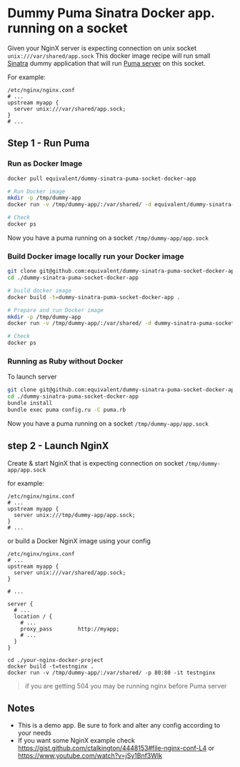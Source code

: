 # Dummy Puma Sinatra Docker app. running on a socket

Given your NginX server is expecting connection on unix socket `unix:///var/shared/app.sock`
This docker image recipe will run small [Sinatra](http://www.sinatrarb.com/)
dummy application that will run [Puma server](http://puma.io/) on this socket.

For example:

```
/etc/nginx/nginx.conf
# ...
upstream myapp {
  server unix:///var/shared/app.sock;
}
# ...
```

## Step 1 - Run Puma

### Run as Docker Image

```bash
docker pull equivalent/dummy-sinatra-puma-socket-docker-app

# Run Docker image
mkdir -p /tmp/dummy-app
docker run -v /tmp/dummy-app/:/var/shared/ -d equivalent/dummy-sinatra-puma-socket-docker-app

# Check
docker ps
```

Now you have a puma running on a socket `/tmp/dummy-app/app.sock`

### Build Docker image locally run your Docker image

```bash
git clone git@github.com:equivalent/dummy-sinatra-puma-socket-docker-app.git
cd ./dummy-sinatra-puma-socket-docker-app

# build docker image
docker build -t=dummy-sinatra-puma-socket-docker-app .

# Prepare and run Docker image
mkdir -p /tmp/dummy-app
docker run -v /tmp/dummy-app/:/var/shared/ -d dummy-sinatra-puma-socket-docker-app

# Check
docker ps
```

### Running as Ruby without Docker

To launch server

```bash
git clone git@github.com:equivalent/dummy-sinatra-puma-socket-docker-app.git
cd ./dummy-sinatra-puma-socket-docker-app
bundle install
bundle exec puma config.ru -C puma.rb
```

Now you have a puma running on a socket `/tmp/dummy-app/app.sock`

## step 2 - Launch NginX

Create & start NginX that is expecting connection on socket `/tmp/dummy-app/app.sock`

for example:

```
/etc/nginx/nginx.conf
# ...
upstream myapp {
  server unix:///tmp/dummy-app/app.sock;
}
# ...
```

or build a Docker NginX image using your config


```
/etc/nginx/nginx.conf
# ...
upstream myapp {
  server unix:///var/shared/app.sock;
}

# ...

server {
  # ...
  location / {
    # ...
    proxy_pass        http://myapp;
    # ...
  }
}
```

```
cd ./your-nginx-docker-project
docker build -t=testnginx .
docker run -v /tmp/dummy-app/:/var/shared/ -p 80:80 -it testnginx
```

> if you are getting 504 you may be running nginx before Puma server

## Notes

* This is a demo app. Be sure to fork and alter any config according to your
  needs
* If you want some NginX example check
  https://gist.github.com/ctalkington/4448153#file-nginx-conf-L4 or
  https://www.youtube.com/watch?v=jSy1Bnf3WIk
